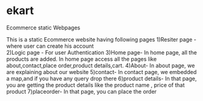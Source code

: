 # ekart
Ecommerce static Webpages

This is a static Ecommerce website having following pages
1)Resiter page - where user can create his account  
2)Logic page - For user Authentication
3)Home page- In home page, all the products are added. In home page access all the pages like about,contact,place order,product details,cart.
4)About- In about page, we are explaining about our website
5)contact- In contact page, we embedded a map,and if you have any query drop there
6)product details- In that page, you are getting the product details like the product name , price of that product
7)placeorder- In that page, you can place the order

